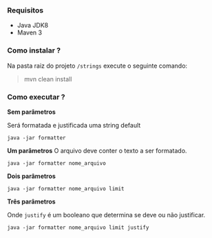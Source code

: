 ### Requisitos
- Java JDK8
- Maven 3

### Como instalar ?
Na pasta raiz do projeto `/strings` execute o seguinte comando:
> mvn clean install

### Como executar ?

 **Sem parâmetros**
   
  Será formatada e justificada uma string default 
   
`java -jar formatter`
   
**Um parâmetros**
O arquivo deve conter o texto a ser formatado.

`java -jar formatter nome_arquivo`
  
**Dois parâmetros**

`java -jar formatter nome_arquivo limit`

**Três parâmetros**

Onde `justify` é um booleano que determina se deve ou não justificar.

`java -jar formatter nome_arquivo limit justify`



